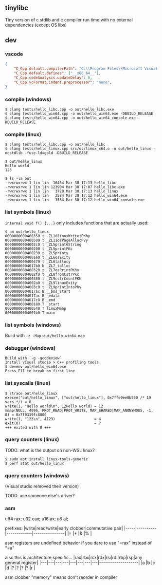 ## tinylibc

Tiny version of c stdlib and c compiler run time with no external dependencies (except OS libs)

## dev

### vscode
```json
{
    "C_Cpp.default.compilerPath": "C:\\Program Files\\Microsoft Visual Studio\\2022\\Community\\VC\\Tools\\Llvm\\x64\\bin\\clang.exe",
    "C_Cpp.default.defines": ["__x86_64__"],
    "C_Cpp.codeAnalysis.updateDelay": 0,
    "C_Cpp.vcFormat.indent.preprocessor": "none",
}
```

### compile (windows)
```
$ clang tests/hello_libc.cpp -o out/hello_libc.exe
$ clang tests/hello_win64.cpp -o out/hello_win64.exe -DBUILD_RELEASE
$ clang tests/hello_win64.cpp -o out/hello_win64_console.exe -DBUILD_RELEASE
```

### compile (linux)
```
$ clang tests/hello_libc.cpp -o out/hello_libc
$ clang tests/hello_linux.cpp src/os/linux_x64.o -o out/hello_linux -nostdlib -fuse-ld=gold -DBUILD_RELEASE
```
```
$ out/hello_linux
Hello world
123
```
```
$ ls -la out
-rwxrwxrwx 1 lin lin  16464 Mar 30 17:13 hello_libc
-rwxrwxrwx 1 lin lin 123904 Mar 30 17:07 hello_libc.exe
-rwxrwxrwx 1 lin lin   3728 Mar 30 17:13 hello_linux
-rwxrwxrwx 1 lin lin   3584 Mar 30 17:12 hello_win64.exe
-rwxrwxrwx 1 lin lin   3584 Mar 30 17:12 hello_win64_console.exe
```

### list symbols (linux)
`internal void f() {...}` only includes functions that are actually used:
```
$ nm out/hello_linux
0000000000400350 t _ZL10linuxWriteiPKhy
0000000000400500 t _ZL11osPageAllocPvy
00000000004002c0 t _ZL5print6String
0000000000400200 t _ZL5printPKc
0000000000400230 t _ZL5printy
00000000004001e0 t _ZL6osExity
0000000000400470 t _ZL6tallocy
00000000004017b0 b _ZL7_talloc
0000000000400320 t _ZL7osPrintPKhy
00000000004002f0 t _ZL8fromCstrPKc
0000000000400380 t _ZL9cstrCountPKh
00000000004002a0 t _ZL9linuxExity
00000000004003c0 t _ZL9printIntoPhy
00000000004017ac B __bss_start
00000000004017ac B _edata
00000000004017c8 B _end
0000000000400180 T _start
0000000000400540 T linuxMmap
00000000004001b0 T main
```
### list symbols (windows)
Build with `-z -Map:out/hello_win64.map`

### debugger (windows)
```
Build with `-g -gcodeview`
Install Visual studio > C++ profiling tools
$ devenv out/hello_win64.exe
Press F11 to break on first line
```

### list syscalls (linux)
```
$ strace out/hello_linux
execve("out/hello_linux", ["out/hello_linux"], 0x7ffe9ee0b590 /* 19 vars */) = 0
write(1, "Hello world\n", 12Hello world) = 12
mmap(NULL, 4096, PROT_READ|PROT_WRITE, MAP_SHARED|MAP_ANONYMOUS, -1, 0) = 0x7f0319fc8000
write(1, "123\n", 4123)                  = 4
exit(0)                                  = ?
+++ exited with 0 +++
```

### query counters (linux)
TODO: what is the output on non-WSL linux?
```
$ sudo apt install linux-tools-generic
$ perf stat out/hello_linux
```

### query counters (windows)
(Visual studio removed their version)

TODO: use someone else's driver?

### asm
u64 rax; u32 eax; u16 ax; u8 al;

prefixes:
|write|read/write|early clobber|commutative pair|
|-----|----------|-------------|----------------|
|=    |+         |&            |%               |

asm registers are undefined behavior if you dare to use "=rax" instead of "=a"

also this is architecture specific...
|rax|rbx|rcx|rdx|rsi|rdi|rbp|rsp|any general register|
|---|---|---|---|---|---|---|---|--------------------|
|a  |b  |c  |d  |?  |?  |?  |?  |r                   |

asm clobber "memory" means don't reorder in compiler
